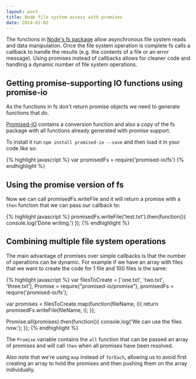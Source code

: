 ```yaml
---
layout: post
title: Node file system access with promises
date: 2014-01-02
---
```


The functions in [Node's fs package](http://nodejs.org/api/fs.html) allow asynchronous file system reads and data manipulation.
Once the file system operation is complete fs calls a callback to handle the results (e.g. the contents of a file or an error message).
Using promises instead of callbacks allows for cleaner code and handling a dynamic number of file system operations.

## Getting promise-supporting IO functions using promise-io

As the functions in fs don't return promise objects we need to generate functions that do.

[Promised-IO](https://github.com/kriszyp/promised-io) contains a conversion function and also
a copy of the fs package with all functions already generated with promise support.

To install it run `npm install promised-io --save` and then load it in your code like so:

{% highlight javascript %}
var promisedFs = require('promised-io/fs')
{% endhighlight %}

## Using the promise version of fs

Now we can call promisedFs.writeFile and it will return a promise with a `then` function that we
can pass our callback to:

{% highlight javascript %}
promisedFs.writeFile('test.txt').then(function(){
	console.log('Done writing.')
});
{% endhighlight %}

## Combining multiple file system operations

The main advantage of promises over simple callbacks is that the number of operations can be 
dynamic. For example if we have an array with files that we want to create the code for 
1 file and 100 files is the same:

{% highlight javascript %}
var filesToCreate = ['one.txt', 'two.txt', 'three.txt'],
	Promise = require("promised-io/promise"),
	promisedFs = require('promised-io/fs');

var promises = filesToCreate.map(function(fileName, i){
	return promisedFs.writeFile(fileName, i);
});

Promise.all(promises).then(function(){
	console.log('We can use the files now.');
});
{% endhighlight %}

The `Promise` variable contains the `all` function that can be passed an array of promises and will
call `then` when all promises have been resolved.

Also note that we're using `map` instead of `forEach`, allowing us to avoid first creating an 
array to hold the promises and then pushing them on the array individually.